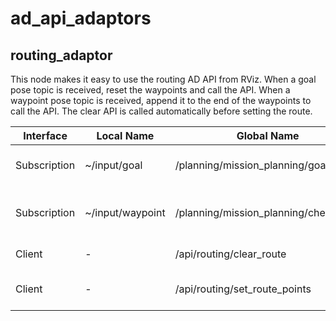 # ad_api_adaptors

## routing_adaptor

This node makes it easy to use the routing AD API from RViz.
When a goal pose topic is received, reset the waypoints and call the API.
When a waypoint pose topic is received, append it to the end of the waypoints to call the API.
The clear API is called automatically before setting the route.

| Interface    | Local Name       | Global Name                           | Description                 |
| ------------ | ---------------- | ------------------------------------- | --------------------------- |
| Subscription | ~/input/goal     | /planning/mission_planning/goal       | The goal pose of route.     |
| Subscription | ~/input/waypoint | /planning/mission_planning/checkpoint | The waypoint pose of route. |
| Client       | -                | /api/routing/clear_route              | The route clear API.        |
| Client       | -                | /api/routing/set_route_points         | The route points set API.   |
